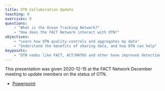 ```yaml
---
title: OTN Collaboration Update
teaching: 0
exercises: 0
questions:
    - "What is the Ocean Tracking Network?"
    - "How does the FACT Network interact with OTN?"
objectives:
    - "Learn how OTN quality-controls and aggregates my data"
    - "Understand the benefits of sharing data, and how OTN can help"
keypoints:
    - "OTN nodes like FACT, ACT/MATOS and other have improved detection sharing and data management in many parts of the world"
---
```


This presentation was given 2020-12-15 at the FACT Network December meeting to update members on the status of OTN. 

- [Powerpoint](../Resources/metadata_best_practices_2020_07.pptx)
